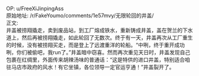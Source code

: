 
OP: u/FreeXiJinpingAss  
原始地址: /r/FakeYoumo/comments/1e57mvy/无限轮回的井盖/  
正文:  
井盖被捞翔撬走，卖到废品站，到工厂熔成铁水，重新铸成井盖，盖在贺兰的下水道上，然后再被捞翔撬走，如此轮回了无数次。终于有一天，井盖再次从工厂重生的时候，没有被捞翔买走，而是登上了远渡重洋的轮船。“中咧，终于重开成功咧，你们被偷吧，我run了。”井盖暗中窃喜。然而再次重见天日时，井盖发现自己包裹在红绸里，外面传来胡辣汤味的普通话：“这是特供的进口井盖，特别适合咱驻马店市政府的风水！有它坐镇，各位领导一定官运亨通！”井盖裂开了。
